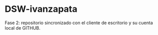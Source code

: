 # DSW-ivanzapata
 Fase 2: repositorio sincronizado con el cliente de escritorio y su cuenta local de GITHUB. 
